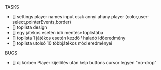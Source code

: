TASKS

- [] settings player names input csak annyi ahány player (color,user-select,pointerEvents,border)
- [] toplista design
- [] egy játékos esetén idő mentése toplistába
- [] toplista 1 játékos esetén kezdő / haladó időeredmény
- [] toplista utolsó 10 többjátékos mód eredményei

BUGS

- [] új körben Player kijelölés után help buttons cursor legyen "no-drop"
